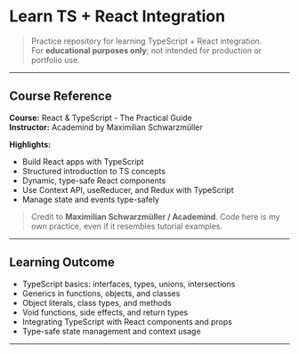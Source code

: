 # Learn TS + React Integration

> Practice repository for learning TypeScript + React integration.  
> For **educational purposes only**; not intended for production or portfolio use.

---

## Course Reference

**Course:** React & TypeScript - The Practical Guide  
**Instructor:** Academind by Maximilian Schwarzmüller  

**Highlights:**  
- Build React apps with TypeScript  
- Structured introduction to TS concepts  
- Dynamic, type-safe React components  
- Use Context API, useReducer, and Redux with TypeScript  
- Manage state and events type-safely  

> Credit to **Maximilian Schwarzmüller / Academind**. Code here is my own practice, even if it resembles tutorial examples.

---

## Learning Outcome

- TypeScript basics: interfaces, types, unions, intersections  
- Generics in functions, objects, and classes  
- Object literals, class types, and methods  
- Void functions, side effects, and return types  
- Integrating TypeScript with React components and props  
- Type-safe state management and context usage  

---


